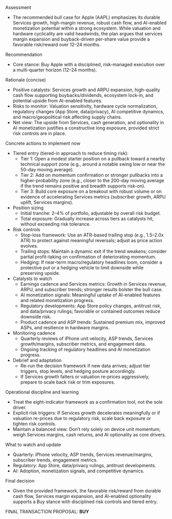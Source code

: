 Assessment
- The recommended bull case for Apple (AAPL) emphasizes its durable Services growth, high-margin revenue, robust cash flow, and AI-enabled monetization potential within a strong ecosystem. While valuation and hardware cyclicality are valid headwinds, the plan argues that services margin expansion and buyback-driven per-share value provide a favorable risk/reward over 12–24 months.

Recommendation
- Core stance: Buy Apple with a disciplined, risk-managed execution over a multi-quarter horizon (12–24 months).

Rationale (concise)
- Positive catalysts: Services growth and ARPU expansion, high-quality cash flow supporting buybacks/dividends, ecosystem lock-in, and potential upside from AI-enabled features.
- Risks to monitor: Valuation sensitivity, hardware cycle normalization, regulatory changes (App Store, data/privacy), AI competitive dynamics, and macro/geopolitical risk affecting supply chains.
- Net view: The upside from Services, cash generation, and optionality in AI monetization justifies a constructive long exposure, provided strict risk controls are in place.

Concrete actions to implement now
- Tiered entry (tiered-in approach to reduce timing risk):
  - Tier 1: Open a modest starter position on a pullback toward a nearby technical support zone (e.g., around a notable swing low or near the 50-day moving average).
  - Tier 2: Add on momentum confirmation or stronger pullbacks into a higher-probability zone (e.g., closer to the 200-day moving average if the trend remains positive and breadth supports risk-on).
  - Tier 3: Build core exposure on a breakout with robust volume or on evidence of accelerating Services metrics (subscriber growth, ARPU uplift, Services margins).
- Position sizing
  - Initial tranche: 2–4% of portfolio, adjustable by overall risk budget.
  - Total exposure: Gradually increase across tiers as catalysts hit, without exceeding risk tolerance.
- Risk controls
  - Stop-loss framework: Use an ATR-based trailing stop (e.g., 1.5–2.0x ATR) to protect against meaningful reversals; adjust as price action evolves.
  - Trailing stops: Maintain a dynamic exit if the trend weakens; consider partial profit-taking on confirmation of deteriorating momentum.
  - Hedging: If near-term macro/regulatory headlines loom, consider a protective put or a hedging vehicle to limit downside while preserving upside.
- Catalysts to watch
  - Earnings cadence and Services metrics: Growth in Services revenue, ARPU, and subscriber trends; stronger results bolster the bull case.
  - AI monetization signals: Meaningful uptake of AI-enabled features and related monetization progress.
  - Regulatory developments: App Store policy changes, antitrust risk, and data/privacy rulings; favorable or contained outcomes reduce downside risk.
  - Product cadence and ASP trends: Sustained premium mix, improved ASPs, and resilience in hardware margins.
- Monitoring cadence
  - Quarterly reviews of iPhone unit velocity, ASP trends, Services growth/margins, subscriber metrics, and engagement data.
  - Ongoing tracking of regulatory headlines and AI monetization progress.
- Debrief and adaptation
  - Re-run the decision framework if new data arrives; adjust tier triggers, stop levels, and hedging posture accordingly.
  - If Services growth falters or valuation re-prices aggressively, prepare to scale back risk or trim exposures.

Operational discipline and learning
- Treat the eight-indicator framework as a confirmation tool, not the sole driver.
- Explicit risk triggers: If Services growth decelerates meaningfully or if valuation re-prices due to regulatory risk, scale back exposure or tighten risk controls.
- Maintain a balanced view: Don’t rely solely on device unit momentum; weigh Services margins, cash returns, and AI optionality as core drivers.

What to watch and update
- Quarterly: iPhone velocity, ASP trends, Services revenue/margins, subscriber trends, engagement metrics.
- Regulatory: App Store, data/privacy rulings, antitrust developments.
- AI: Adoption, monetization signals, and competitive dynamics.

Final decision
- Given the provided framework, the favorable risk/reward from durable cash flow, Services margin expansion, and AI-enabled optionality supports a Buy stance with disciplined risk controls and tiered entry.

FINAL TRANSACTION PROPOSAL: **BUY**
